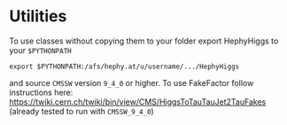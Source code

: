 # Utilities

To use classes without copying them to your folder export HephyHiggs to your `$PYTHONPATH`

```
export $PYTHONPATH:/afs/hephy.at/u/username/.../HephyHiggs
```

and source `CMSSW` version `9_4_0` or higher.
To use FakeFactor follow instructions here: <https://twiki.cern.ch/twiki/bin/view/CMS/HiggsToTauTauJet2TauFakes> (already tested to run with `CMSSW_9_4_0`)


